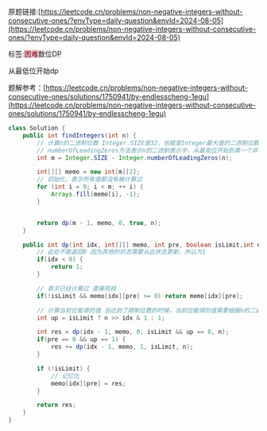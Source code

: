 原题链接:[https://leetcode.cn/problems/non-negative-integers-without-consecutive-ones/?envType=daily-question&envId=2024-08-05](https://leetcode.cn/problems/non-negative-integers-without-consecutive-ones/?envType=daily-question&envId=2024-08-05)

标签:<font style="background:#F8CED3;color:#70000D">困难</font><font style="background:#EFF0F0;color:#262626">数位DP</font>

从最低位开始dp

题解参考：[https://leetcode.cn/problems/non-negative-integers-without-consecutive-ones/solutions/1750941/by-endlesscheng-1egu](https://leetcode.cn/problems/non-negative-integers-without-consecutive-ones/solutions/1750941/by-endlesscheng-1egu)

```java
class Solution {
    public int findIntegers(int n) {
        // 计算n的二进制位数 Integer.SIZE是32，也就是Integer最大值的二进制位数
        // numberOfLeadingZeros方法表示n的二进制表示中，从最高位开始到第一个非零位之间的零的个数
        int m = Integer.SIZE - Integer.numberOfLeadingZeros(n);

        int[][] memo = new int[m][2];
        // 初始化，表示所有值都没有被计算过
        for (int i = 0; i < m; ++ i) {
            Arrays.fill(memo[i], -1);
        }


        return dp(m - 1, memo, 0, true, n);
    }

    public int dp(int idx, int[][] memo, int pre, boolean isLimit,int n) {
        // 此处不能返回0 因为其他的状态需要从此状态更新，所以为1
        if(idx < 0) {
            return 1;
        }

        // 表示已经计算过 直接剪枝
        if(!isLimit && memo[idx][pre] >= 0) return memo[idx][pre];

        // 计算当前位能填的值 当达到了限制位数的时候，当前位能填的值需要根据n的二进制最高位的值为准
        int up = isLimit ? n >> idx & 1 : 1;

        int res = dp(idx - 1, memo, 0, isLimit && up == 0, n);
        if(pre == 0 && up == 1) {
            res += dp(idx - 1, memo, 1, isLimit, n);
        }

        if (!isLimit) {
            // 记忆化
            memo[idx][pre] = res;
        }

        return res;
    }
}
```


